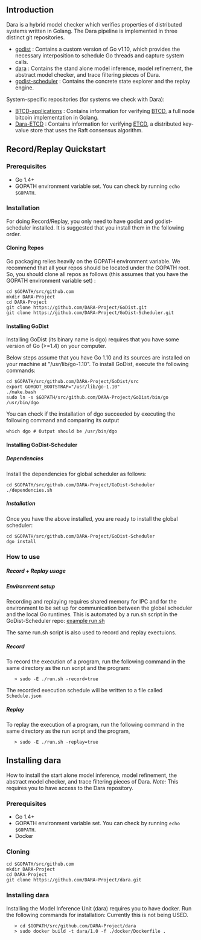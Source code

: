 ## Introduction

Dara is a hybrid model checker which verifies properties of distributed systems written in Golang. The Dara pipeline is implemented in three distinct git repositories.

+ [godist](https://github.com/DARA-Project/GoDist) : Contains a custom version of Go v1.10, which provides the necessary interposition to schedule Go threads and capture system calls.
+ [dara](https://github.com/DARA-Project/dara) : Contains the stand alone model inference, model refinement, the abstract model checker, and trace filtering pieces of Dara.
+ [godist-scheduler](https://github.com/DARA-Project/GoDist-Scheduler) : Contains the concrete state explorer and the replay engine.

System-specific repositories (for systems we check with Dara):
+ [BTCD-applications](https://github.com/DARA-Project/BTCD-Applications) : Contains information for verifying [BTCD](https://github.com/btcsuite/btcd), a full node bitcoin implementation in Golang.
+ [Dara-ETCD](https://github.com/DARA-Project/Dara-Etcd) : Contains information for verifying [ETCD](https://github.com/etcd-io/etcd), a distributed key-value store that uses the Raft consensus algorithm.

## Record/Replay Quickstart

### Prerequisites

- Go 1.4+
- GOPATH environment variable set. You can check by running `echo $GOPATH`.

### Installation

For doing Record/Replay, you only need to have godist and godist-scheduler installed.
It is suggested that you install them in the following order.

#### Cloning Repos

Go packaging relies heavily on the GOPATH environment variable. We recommend that
all your repos should be located under the GOPATH root.
So, you should clone all repos as follows (this assumes that you have the GOPATH environment variable set) : 

```
cd $GOPATH/src/github.com
mkdir DARA-Project
cd DARA-Project
git clone https://github.com/DARA-Project/GoDist.git
git clone https://github.com/DARA-Project/GoDist-Scheduler.git
```

#### Installing GoDist

Installing GoDist (its binary name is dgo) requires that you have some version of Go (>=1.4) on your computer.

Below steps assume that you have Go 1.10 and its sources are installed on your machine at "/usr/lib/go-1.10".
To install GoDist, execute the following commands:

```
cd $GOPATH/src/github.com/DARA-Project/GoDist/src
export GOROOT_BOOTSTRAP="/usr/lib/go-1.10"
./make.bash
sudo ln -s $GOPATH/src/github.com/DARA-Project/GoDist/bin/go /usr/bin/dgo
```

You can check if the installation of dgo succeeded by executing the following command and comparing its output

```
which dgo # Output should be /usr/bin/dgo
```

#### Installing GoDist-Scheduler

##### Dependencies

Install the dependencies for global scheduler as follows:

```
cd $GOPATH/src/github.com/DARA-Project/GoDist-Scheduler
./dependencies.sh
```

##### Installation

Once you have the above installed, you are ready to install the global scheduler:

```
cd $GOPATH/src/github.com/DARA-Project/GoDist-Scheduler
dgo install
```

### How to use

##### Record + Replay usage

##### Environment setup

Recording and replaying requires shared memory for IPC and for the environment to be set up for communication between the global scheduler and the local Go runtimes. This is automated by a run.sh script in the GoDist-Scheduler repo: [example run.sh](https://github.com/DARA-Project/GoDist-Scheduler/blob/master/examples/SimpleFileRead/run.sh)

The same run.sh script is also used to record and replay exectuions. 

##### Record

To record the execution of a program, run the following command in the same directory as the run script and the program:

```
   > sudo -E ./run.sh -record=true
```

The recorded execution schedule will be written to a file called ```Schedule.json```

##### Replay

To replay the execution of a program, run the following command in the same directory as the run script and the program,

```
   > sudo -E ./run.sh -replay=true
```


## Installing dara

How to install the start alone model inference, model refinement, the abstract model checker, and trace filtering pieces of Dara. *Note:* This requires you to have access to the Dara repository.

### Prerequisites

- Go 1.4+
- GOPATH environment variable set. You can check by running `echo $GOPATH`.
- Docker

### Cloning

```
cd $GOPATH/src/github.com
mkdir DARA-Project
cd DARA-Project
git clone https://github.com/DARA-Project/dara.git

```

### Installing dara

Installing the Model Inference Unit (dara) requires you to have docker. Run the following commands for installation:
Currently this is not being USED.

```
   > cd $GOPATH/src/github.com/DARA-Project/dara
   > sudo docker build -t dara/1.0 -f ./docker/Dockerfile .
```
